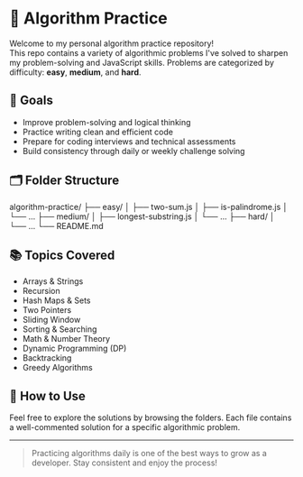 # 🧠 Algorithm Practice

Welcome to my personal algorithm practice repository!  
This repo contains a variety of algorithmic problems I've solved to sharpen my problem-solving and JavaScript skills. Problems are categorized by difficulty: **easy**, **medium**, and **hard**.

## 🎯 Goals

- Improve problem-solving and logical thinking
- Practice writing clean and efficient code
- Prepare for coding interviews and technical assessments
- Build consistency through daily or weekly challenge solving

## 🗂 Folder Structure

algorithm-practice/
├── easy/
│ ├── two-sum.js
│ ├── is-palindrome.js
│ └── ...
├── medium/
│ ├── longest-substring.js
│ └── ...
├── hard/
│ └── ...
└── README.md

## 📚 Topics Covered

- Arrays & Strings
- Recursion
- Hash Maps & Sets
- Two Pointers
- Sliding Window
- Sorting & Searching
- Math & Number Theory
- Dynamic Programming (DP)
- Backtracking
- Greedy Algorithms

## 🚀 How to Use

Feel free to explore the solutions by browsing the folders. Each file contains a well-commented solution for a specific algorithmic problem.

---

> Practicing algorithms daily is one of the best ways to grow as a developer. Stay consistent and enjoy the process!

